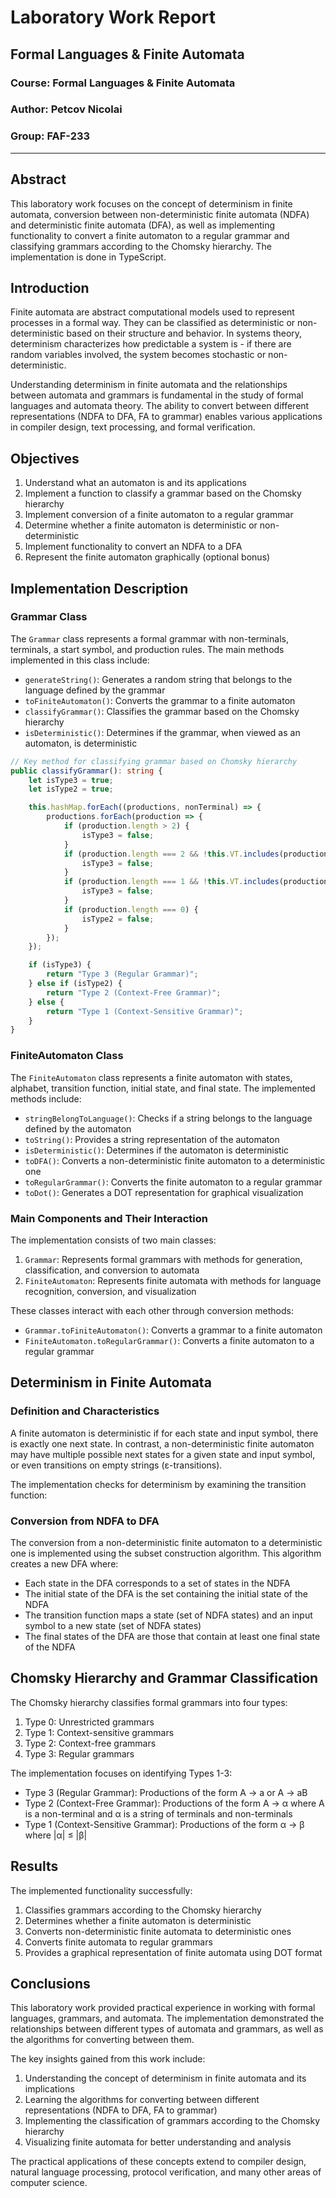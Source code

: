 # Laboratory Work Report
## Formal Languages & Finite Automata

### Course: Formal Languages & Finite Automata
### Author: Petcov Nicolai
### Group: FAF-233

---

## Abstract
This laboratory work focuses on the concept of determinism in finite automata, conversion between non-deterministic finite automata (NDFA) and deterministic finite automata (DFA), as well as implementing functionality to convert a finite automaton to a regular grammar and classifying grammars according to the Chomsky hierarchy. The implementation is done in TypeScript.

## Introduction
Finite automata are abstract computational models used to represent processes in a formal way. They can be classified as deterministic or non-deterministic based on their structure and behavior. In systems theory, determinism characterizes how predictable a system is - if there are random variables involved, the system becomes stochastic or non-deterministic.

Understanding determinism in finite automata and the relationships between automata and grammars is fundamental in the study of formal languages and automata theory. The ability to convert between different representations (NDFA to DFA, FA to grammar) enables various applications in compiler design, text processing, and formal verification.

## Objectives
1. Understand what an automaton is and its applications
2. Implement a function to classify a grammar based on the Chomsky hierarchy
3. Implement conversion of a finite automaton to a regular grammar
4. Determine whether a finite automaton is deterministic or non-deterministic
5. Implement functionality to convert an NDFA to a DFA
6. Represent the finite automaton graphically (optional bonus)

## Implementation Description

### Grammar Class
The `Grammar` class represents a formal grammar with non-terminals, terminals, a start symbol, and production rules. The main methods implemented in this class include:

- `generateString()`: Generates a random string that belongs to the language defined by the grammar
- `toFiniteAutomaton()`: Converts the grammar to a finite automaton
- `classifyGrammar()`: Classifies the grammar based on the Chomsky hierarchy
- `isDeterministic()`: Determines if the grammar, when viewed as an automaton, is deterministic

```typescript
// Key method for classifying grammar based on Chomsky hierarchy
public classifyGrammar(): string {
    let isType3 = true;
    let isType2 = true;

    this.hashMap.forEach((productions, nonTerminal) => {
        productions.forEach(production => {
            if (production.length > 2) {
                isType3 = false;
            }
            if (production.length === 2 && !this.VT.includes(production[0])) {
                isType3 = false;
            }
            if (production.length === 1 && !this.VT.includes(production[0])) {
                isType3 = false;
            }
            if (production.length === 0) {
                isType2 = false;
            }
        });
    });

    if (isType3) {
        return "Type 3 (Regular Grammar)";
    } else if (isType2) {
        return "Type 2 (Context-Free Grammar)";
    } else {
        return "Type 1 (Context-Sensitive Grammar)";
    }
}
```

### FiniteAutomaton Class
The `FiniteAutomaton` class represents a finite automaton with states, alphabet, transition function, initial state, and final state. The implemented methods include:

- `stringBelongToLanguage()`: Checks if a string belongs to the language defined by the automaton
- `toString()`: Provides a string representation of the automaton
- `isDeterministic()`: Determines if the automaton is deterministic
- `toDFA()`: Converts a non-deterministic finite automaton to a deterministic one
- `toRegularGrammar()`: Converts the finite automaton to a regular grammar
- `toDot()`: Generates a DOT representation for graphical visualization



### Main Components and Their Interaction

The implementation consists of two main classes:

1. `Grammar`: Represents formal grammars with methods for generation, classification, and conversion to automata
2. `FiniteAutomaton`: Represents finite automata with methods for language recognition, conversion, and visualization

These classes interact with each other through conversion methods:
- `Grammar.toFiniteAutomaton()`: Converts a grammar to a finite automaton
- `FiniteAutomaton.toRegularGrammar()`: Converts a finite automaton to a regular grammar

## Determinism in Finite Automata

### Definition and Characteristics
A finite automaton is deterministic if for each state and input symbol, there is exactly one next state. In contrast, a non-deterministic finite automaton may have multiple possible next states for a given state and input symbol, or even transitions on empty strings (ε-transitions).

The implementation checks for determinism by examining the transition function:

### Conversion from NDFA to DFA
The conversion from a non-deterministic finite automaton to a deterministic one is implemented using the subset construction algorithm. This algorithm creates a new DFA where:
- Each state in the DFA corresponds to a set of states in the NDFA
- The initial state of the DFA is the set containing the initial state of the NDFA
- The transition function maps a state (set of NDFA states) and an input symbol to a new state (set of NDFA states)
- The final states of the DFA are those that contain at least one final state of the NDFA

## Chomsky Hierarchy and Grammar Classification

The Chomsky hierarchy classifies formal grammars into four types:
1. Type 0: Unrestricted grammars
2. Type 1: Context-sensitive grammars
3. Type 2: Context-free grammars
4. Type 3: Regular grammars

The implementation focuses on identifying Types 1-3:

- Type 3 (Regular Grammar): Productions of the form A → a or A → aB
- Type 2 (Context-Free Grammar): Productions of the form A → α where A is a non-terminal and α is a string of terminals and non-terminals
- Type 1 (Context-Sensitive Grammar): Productions of the form α → β where |α| ≤ |β|

## Results
The implemented functionality successfully:
1. Classifies grammars according to the Chomsky hierarchy
2. Determines whether a finite automaton is deterministic
3. Converts non-deterministic finite automata to deterministic ones
4. Converts finite automata to regular grammars
5. Provides a graphical representation of finite automata using DOT format

## Conclusions
This laboratory work provided practical experience in working with formal languages, grammars, and automata. The implementation demonstrated the relationships between different types of automata and grammars, as well as the algorithms for converting between them.

The key insights gained from this work include:
1. Understanding the concept of determinism in finite automata and its implications
2. Learning the algorithms for converting between different representations (NDFA to DFA, FA to grammar)
3. Implementing the classification of grammars according to the Chomsky hierarchy
4. Visualizing finite automata for better understanding and analysis

The practical applications of these concepts extend to compiler design, natural language processing, protocol verification, and many other areas of computer science.
